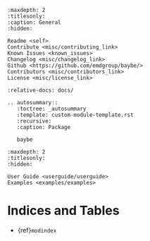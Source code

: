 ```{toctree}
:maxdepth: 2
:titlesonly:
:caption: General
:hidden:

Readme <self>
Contribute <misc/contributing_link>
Known Issues <known_issues>
Changelog <misc/changelog_link>
Github <https://github.com/emdgroup/baybe/>
Contributors <misc/contributors_link>
License <misc/license_link>
```

```{include} ../README.md
:relative-docs: docs/
```

```{eval-rst}
.. autosummary::
   :toctree: _autosummary
   :template: custom-module-template.rst
   :recursive:
   :caption: Package

   baybe
```

```{toctree}
:maxdepth: 2
:titlesonly:
:hidden:

User Guide <userguide/userguide>
Examples <examples/examples>
```

# Indices and Tables

- {ref}`modindex`
